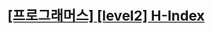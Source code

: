 # [[프로그래머스] [level2] H-Index](https://programmers.co.kr/learn/courses/30/lessons/42747?language=java)
